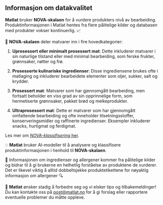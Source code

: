## Informasjon om datakvalitet

**Matlat** bruker **NOVA-skalaen** for å vurdere produkters nivå av bearbeiding. Produktinformasjonen i Matlat hentes fra flere pålitelige kilder og databasen med produkter vokser kontinuerlig. 📈

📝 **NOVA-skalaen** deler matvarer inn i fire hovedkategorier:

1. **Uprosessert eller minimalt prosessert mat**: Dette inkluderer matvarer i sin naturlige tilstand eller med minimal bearbeiding, som ferske frukter, grønnsaker, nøtter og frø.

2. **Prosesserte kulinariske ingredienser**: Disse ingrediensene brukes ofte i matlaging og inkluderer bearbeidete elementer som oljer, sukker, salt og krydder.

3. **Prosessert mat**: Matvarer som har gjennomgått bearbeiding, men fortsatt beholder en viss grad av sin opprinnelige form, som hermetiserte grønnsaker, pakket brød og melkeprodukter.

4. **Ultraprosessert mat**: Dette er matvarer som har gjennomgått omfattende bearbeiding og ofte inneholder tilsetningsstoffer, konserveringsmidler og raffinerte ingredienser. Eksempler inkluderer snacks, hurtigmat og ferdigmat.

Les mer om [_NOVA-klassifisering_ her](https://nofima.no/fakta/verdt-a-vite-om-ultraprosessert-mat/#ib-toc-anchor-6).

💡 **Matlat** bruker AI-modeller til å analysere og klassifisere produktinformasjonen i henhold til **NOVA-skalaen**.

🛒 Informasjonen om ingredienser og allergener kommer fra pålitelige kilder og bidrar til å gi brukerne en helhetlig forståelse av produktene de vurderer. Det er likevel viktig å alltid dobbeltsjekke produktetikettene for nøyaktig informasjon om allergener 🔍

🚀 **Matlat** ønsker stadig å forbedre seg og vi elsker tips og tilbakemeldinger! Du kan kontakte oss på [post@matlat.no](mailto:post@matlat.no) for å gi forslag eller rapportere eventuelle problemer du måtte oppleve.
